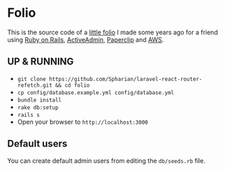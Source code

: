 # Folio

This is the source code of a [little folio](http://www.ketfikevin.com) I made some years ago for a friend using [Ruby on Rails](http://rubyonrails.org), [ActiveAdmin](https://activeadmin.info), [Paperclip](https://github.com/thoughtbot/paperclip) and [AWS](https://aws.amazon.com).

## UP & RUNNING

* `git clone https://github.com/Spharian/laravel-react-router-refetch.git && cd folio`
* `cp config/database.example.yml config/database.yml`
* `bundle install`
* `rake db:setup`
* `rails s`
* Open your browser to `http://localhost:3000`

## Default users

You can create default admin users from editing the `db/seeds.rb` file.
